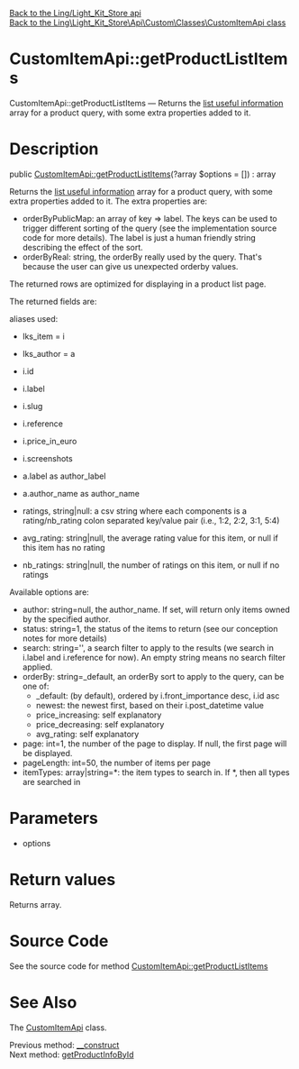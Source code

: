 [Back to the Ling/Light_Kit_Store api](https://github.com/lingtalfi/Light_Kit_Store/blob/master/doc/api/Ling/Light_Kit_Store.md)<br>
[Back to the Ling\Light_Kit_Store\Api\Custom\Classes\CustomItemApi class](https://github.com/lingtalfi/Light_Kit_Store/blob/master/doc/api/Ling/Light_Kit_Store/Api/Custom/Classes/CustomItemApi.md)


CustomItemApi::getProductListItems
================



CustomItemApi::getProductListItems — Returns the [list useful information](https://github.com/lingtalfi/SqlFiddler/blob/master/doc/pages/conception-notes.md#the-list-useful-information) array for a product query, with some extra properties added to it.




Description
================


public [CustomItemApi::getProductListItems](https://github.com/lingtalfi/Light_Kit_Store/blob/master/doc/api/Ling/Light_Kit_Store/Api/Custom/Classes/CustomItemApi/getProductListItems.md)(?array $options = []) : array




Returns the [list useful information](https://github.com/lingtalfi/SqlFiddler/blob/master/doc/pages/conception-notes.md#the-list-useful-information) array for a product query, with some extra properties added to it.
The extra properties are:
- orderByPublicMap: an array of key => label. The keys can be used to trigger different sorting of the query (see the implementation source code for more details).
     The label is just a human friendly string describing the effect of the sort.
- orderByReal: string, the orderBy really used by the query. That's because the user can give us unexpected orderby values.



The returned rows are optimized for displaying in a product list page.

The returned fields are:

aliases used:
 - lks_item = i
 - lks_author = a


- i.id
- i.label
- i.slug
- i.reference
- i.price_in_euro
- i.screenshots

- a.label as author_label
- a.author_name as author_name
- ratings, string|null: a csv string where each components is a rating/nb_rating colon separated key/value pair (i.e., 1:2, 2:2, 3:1, 5:4)
- avg_rating: string|null, the average rating value for this item, or null if this item has no rating
- nb_ratings: string|null, the number of ratings on this item, or null if no ratings



Available options are:


- author: string=null, the author_name. If set, will return only items owned by the specified author.
- status: string=1, the status of the items to return (see our conception notes for more details)
- search: string='', a search filter to apply to the results (we search in i.label and i.reference for now).
         An empty string means no search filter applied.
- orderBy: string=_default, an orderBy sort to apply to the query, can be one of:
     - _default: (by default), ordered by i.front_importance desc, i.id asc
     - newest: the newest first, based on their i.post_datetime value
     - price_increasing: self explanatory
     - price_decreasing: self explanatory
     - avg_rating: self explanatory
- page: int=1, the number of the page to display. If null, the first page will be displayed.
- pageLength: int=50, the number of items per page
- itemTypes: array|string=*: the item types to search in. If *, then all types are searched in




Parameters
================


- options

    


Return values
================

Returns array.








Source Code
===========
See the source code for method [CustomItemApi::getProductListItems](https://github.com/lingtalfi/Light_Kit_Store/blob/master/Api/Custom/Classes/CustomItemApi.php#L35-L164)


See Also
================

The [CustomItemApi](https://github.com/lingtalfi/Light_Kit_Store/blob/master/doc/api/Ling/Light_Kit_Store/Api/Custom/Classes/CustomItemApi.md) class.

Previous method: [__construct](https://github.com/lingtalfi/Light_Kit_Store/blob/master/doc/api/Ling/Light_Kit_Store/Api/Custom/Classes/CustomItemApi/__construct.md)<br>Next method: [getProductInfoById](https://github.com/lingtalfi/Light_Kit_Store/blob/master/doc/api/Ling/Light_Kit_Store/Api/Custom/Classes/CustomItemApi/getProductInfoById.md)<br>

